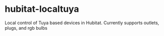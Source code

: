 # hubitat-localtuya
Local control of Tuya based devices in Hubitat. Currently supports outlets, plugs, and rgb bulbs
